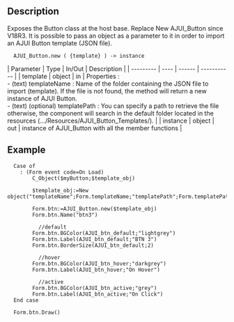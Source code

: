 ﻿<!-- AJUI_Button.new ( {template} ) -> instance of Button class  -->


## Description

Exposes the Button class at the host base. Replace New AJUI_Button since V18R3. It is possible to pass an object as a parameter to it in order to import an AJUI Button template (JSON file). 


```4d
  AJUI_Button.new ( {template} ) -> instance
```

| Parameter | Type | In/Out | Description |
| --------- | ---- | ------ | ----------- |
| template | object | in | Properties :<br> - (text) templateName :  Name of the folder containing the JSON file to import (template). If the file is not found, the method will return a new instance of AJUI Button.<br> - (text) (optional) templatePath : You can specify a path to retrieve the file otherwise, the component will search in the default folder located in the resources (.../Resources/AJUI_Button_Templates/). |
| instance | object | out | instance of AJUI_Button with all the member functions |

## Example

```4d
  Case of 
	: (Form event code=On Load)
	    C_Object($myButton;$template_obj)

        $template_obj:=New object("templateName";Form.templateName;"templatePath";Form.templatePath)
		
		Form.btn:=AJUI_Button.new($template_obj) 
		Form.btn.Name("btn3")
		
		  //default
		Form.btn.BGColor(AJUI_btn_default;"lightgrey")
		Form.btn.Label(AJUI_btn_default;"BTN 3")
		Form.btn.BorderSize(AJUI_btn_default;2)
		
		  //hover
		Form.btn.BGColor(AJUI_btn_hover;"darkgrey")
		Form.btn.Label(AJUI_btn_hover;"On Hover")
		
		  //active
		Form.btn.BGColor(AJUI_btn_active;"grey")
		Form.btn.Label(AJUI_btn_active;"On Click")
  End case 

  Form.btn.Draw()
  
```